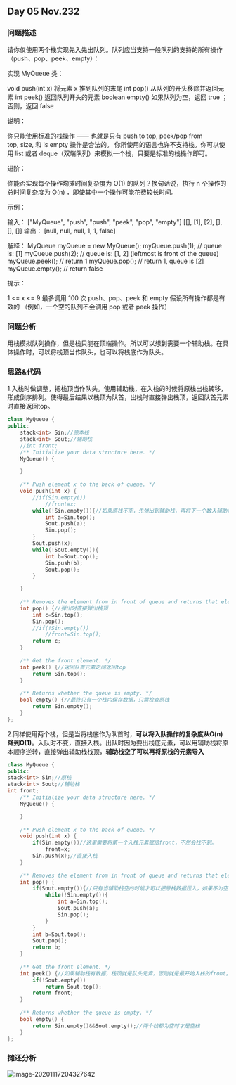 ## Day 05 Nov.232
### 问题描述
请你仅使用两个栈实现先入先出队列。队列应当支持一般队列的支持的所有操作（push、pop、peek、empty）：

实现 MyQueue 类：

void push(int x) 将元素 x 推到队列的末尾
int pop() 从队列的开头移除并返回元素
int peek() 返回队列开头的元素
boolean empty() 如果队列为空，返回 true ；否则，返回 false


说明：

你只能使用标准的栈操作 —— 也就是只有 push to top, peek/pop from top, size, 和 is empty 操作是合法的。
你所使用的语言也许不支持栈。你可以使用 list 或者 deque（双端队列）来模拟一个栈，只要是标准的栈操作即可。


进阶：

你能否实现每个操作均摊时间复杂度为 O(1) 的队列？换句话说，执行 n 个操作的总时间复杂度为 O(n) ，即使其中一个操作可能花费较长时间。


示例：

输入：
["MyQueue", "push", "push", "peek", "pop", "empty"]
[[], [1], [2], [], [], []]
输出：
[null, null, null, 1, 1, false]

解释：
MyQueue myQueue = new MyQueue();
myQueue.push(1); // queue is: [1]
myQueue.push(2); // queue is: [1, 2] (leftmost is front of the queue)
myQueue.peek(); // return 1
myQueue.pop(); // return 1, queue is [2]
myQueue.empty(); // return false


提示：

1 <= x <= 9
最多调用 100 次 push、pop、peek 和 empty
假设所有操作都是有效的 （例如，一个空的队列不会调用 pop 或者 peek 操作）

### 问题分析
用栈模拟队列操作，但是栈只能在顶端操作。所以可以想到需要一个辅助栈。在具体操作时，可以将栈顶当作队头，也可以将栈底作为队头。

### 思路&代码
1.入栈时做调整，把栈顶当作队头。使用辅助栈，在入栈的时候将原栈出栈转移，形成倒序排列。使得最后结果以栈顶为队首，出栈时直接弹出栈顶，返回队首元素时直接返回top。

``` c++
class MyQueue {
public:
    stack<int> Sin;//原本栈
    stack<int> Sout;//辅助栈
    //int front;
    /** Initialize your data structure here. */
    MyQueue() {

    }
    
    /** Push element x to the back of queue. */
    void push(int x) {
        //if(Sin.empty())
            //front=x;
        while(!Sin.empty()){//如果原栈不空，先弹出到辅助栈，再将下一个数入辅助栈栈顶，（这里也可以是入原栈栈底），最后将辅助栈出栈再入到原栈（倒序）得到以栈顶为首的队列
            int a=Sin.top();
            Sout.push(a);
            Sin.pop();
        }
        Sout.push(x);
        while(!Sout.empty()){
            int b=Sout.top();
            Sin.push(b);
            Sout.pop();
        }

    }
    
    /** Removes the element from in front of queue and returns that element. */
    int pop() {//弹出时直接弹出栈顶
        int c=Sin.top();
        Sin.pop();
        //if(!Sin.empty())
            //front=Sin.top();
        return c;
    }
    
    /** Get the front element. */
    int peek() {//返回队首元素之间返回top
        return Sin.top();
    }
    
    /** Returns whether the queue is empty. */
    bool empty() {//最终只有一个栈内保存数据，只需检查原栈
        return Sin.empty();
    }
};
```
2.同样使用两个栈，但是当将栈底作为队首时，**可以将入队操作的复杂度从O(n)降到O(1)**。入队时不变，直接入栈。出队时因为要出栈底元素，可以用辅助栈将原本顺序逆转，直接弹出辅助栈栈顶，**辅助栈空了可以再将原栈的元素导入**
``` c++
class MyQueue {
public:
stack<int> Sin;//原栈
stack<int> Sout;//辅助栈
int front;
    /** Initialize your data structure here. */
    MyQueue() {

    }
    
    /** Push element x to the back of queue. */
    void push(int x) {
        if(Sin.empty())//这里需要将第一个入栈元素赋给front，不然会找不到。
            front=x;
        Sin.push(x);//直接入栈
    }
    
    /** Removes the element from in front of queue and returns that element. */
    int pop() {
        if(Sout.empty()){//只有当辅助栈空的时候才可以把原栈数据压入，如果不为空不能叠加。有可能在辅助栈出栈时又有新的元素入原栈。
            while(!Sin.empty()){
                int a=Sin.top();
                Sout.push(a);
                Sin.pop();
            }
        }
        int b=Sout.top();
        Sout.pop();
        return b;
    }
    
    /** Get the front element. */
    int peek() {//如果辅助栈有数据，栈顶就是队头元素，否则就是最开始入栈的front。
        if(!Sout.empty())
            return Sout.top();
        return front; 
    }
    
    /** Returns whether the queue is empty. */
    bool empty() {
        return Sin.empty()&&Sout.empty();//两个栈都为空时才是空栈
    }
};
```
### 摊还分析

![image-20201117204327642](C:\Users\destinyu\AppData\Roaming\Typora\typora-user-images\image-20201117204327642.png)